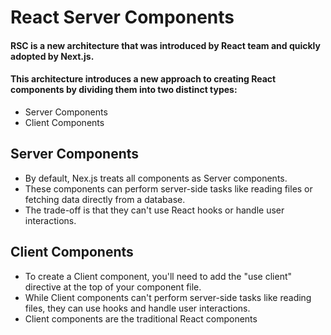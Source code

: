 # React Server Components

#### RSC is a new architecture that was introduced by React team and quickly adopted by Next.js.

#### This architecture introduces a new approach to creating React components by dividing them into two distinct types:

- Server Components
- Client Components

## Server Components

- By default, Nex.js treats all components as Server components.
- These components can perform server-side tasks like reading files or fetching data directly from a database.
- The trade-off is that they can't use React hooks or handle user interactions.

## Client Components

- To create a Client component, you'll need to add the "use client" directive at the top of your component file.
- While Client components can't perform server-side tasks like reading files, they can use hooks and handle user interactions.
- Client components are the traditional React components